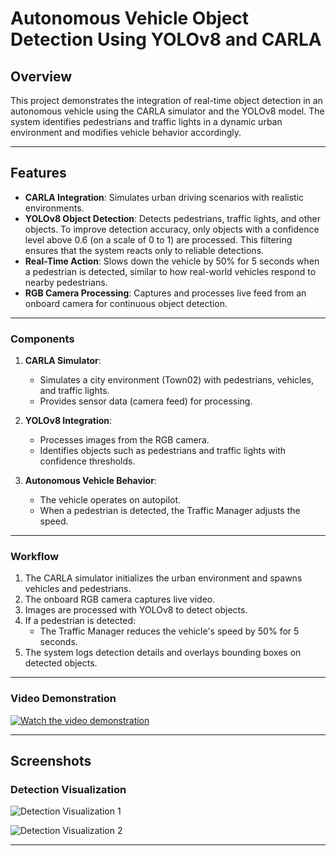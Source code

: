 # Autonomous Vehicle Object Detection Using YOLOv8 and CARLA 

## Overview
This project demonstrates the integration of real-time object detection in an autonomous vehicle using the CARLA simulator and the YOLOv8 model. The system identifies pedestrians and traffic lights in a dynamic urban environment and modifies vehicle behavior accordingly.

---

## Features
- **CARLA Integration**: Simulates urban driving scenarios with realistic environments.
- **YOLOv8 Object Detection**: Detects pedestrians, traffic lights, and other objects. To improve detection accuracy, only objects with a confidence level above 0.6 (on a scale of 0 to 1) are processed. This filtering ensures that the system reacts only to reliable detections.
- **Real-Time Action**: Slows down the vehicle by 50% for 5 seconds when a pedestrian is detected, similar to how real-world vehicles respond to nearby pedestrians.
- **RGB Camera Processing**: Captures and processes live feed from an onboard camera for continuous object detection.

---

### Components
1. **CARLA Simulator**:
   - Simulates a city environment (Town02) with pedestrians, vehicles, and traffic lights.
   - Provides sensor data (camera feed) for processing.

2. **YOLOv8 Integration**:
   - Processes images from the RGB camera.
   - Identifies objects such as pedestrians and traffic lights with confidence thresholds.

3. **Autonomous Vehicle Behavior**:
   - The vehicle operates on autopilot.
   - When a pedestrian is detected, the Traffic Manager adjusts the speed.

---

### Workflow
1. The CARLA simulator initializes the urban environment and spawns vehicles and pedestrians.
2. The onboard RGB camera captures live video.
3. Images are processed with YOLOv8 to detect objects.
4. If a pedestrian is detected:
   - The Traffic Manager reduces the vehicle's speed by 50% for 5 seconds.
5. The system logs detection details and overlays bounding boxes on detected objects.

---

### Video Demonstration

[![Watch the video demonstration](https://drive.google.com/thumbnail?id=1YoiyYKKcEb6YuYje_Ls3Pfg4JML29rqE)](https://drive.google.com/file/d/1YoiyYKKcEb6YuYje_Ls3Pfg4JML29rqE/view?usp=drive_link)


---

## Screenshots

### Detection Visualization

![Detection Visualization 1](https://github.com/user-attachments/assets/647e6ea6-7509-4219-9ee3-42c379981ae5)

![Detection Visualization 2](https://github.com/user-attachments/assets/c8567970-202d-49fd-a1dc-1b62f05c7922)

---

